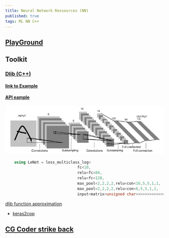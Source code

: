 ```yaml
---
title: Neural Network Ressources (NN)
published: true
tags: ML NN C++
---
```

## [PlayGround](http://playground.tensorflow.org/)

## Toolkit

### [Dlib (C++)](https://github.com/davisking/dlib)

#### [link to Example](http://dlib.net/dnn_introduction_ex.cpp.html)

#### [API eample ](http://blog.dlib.net/2016/06/a-clean-c11-deep-learning-api.html)

![caption](/images/dlib-lenet5.png)

```cpp
    using LeNet = loss_multiclass_log<
                                fc<10,        
                                relu<fc<84,   
                                relu<fc<120,  
                                max_pool<2,2,2,2,relu<con<16,5,5,1,1,
                                max_pool<2,2,2,2,relu<con<6,5,5,1,1,
                                input<matrix<unsigned char>>>>>>>>>>>>>>;
```

[dlib function approximation](https://stackoverflow.com/questions/48661106/dlib-how-do-i-use-the-loss-mean-squared-multioutput-training-label-type)

- [keras2cpp](https://github.com/KongCang/keras2cpp)

## [CG Coder strike back](https://www.codingame.com/forum/t/neural-network-ressources/1667/12)
